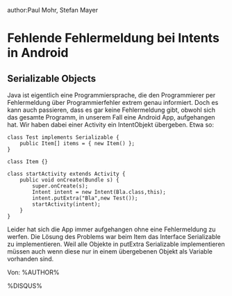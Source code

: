 author:Paul Mohr, Stefan Mayer

Fehlende Fehlermeldung bei Intents in Android
====================================
Serializable Objects
----------------------------

Java ist eigentlich eine Programmiersprache, die den Programmierer per Fehlermeldung über Programmierfehler extrem genau informiert. Doch es kann auch passieren, dass es gar keine Fehlermeldung gibt, obwohl sich das gesamte Programm, in unserem Fall eine Android App, aufgehangen hat. Wir haben dabei einer Activity ein IntentObjekt übergeben. Etwa so:

    class Test implements Serializable {
        public Item[] items = { new Item() };
    }

    class Item {}
    
    class startActivity extends Activity {
        public void onCreate(Bundle s) {
            super.onCreate(s);
            Intent intent = new Intent(Bla.class,this);
            intent.putExtra("Bla",new Test());
            startActivity(intent);
        }
    }

Leider hat sich die App immer aufgehangen ohne eine Fehlermeldung zu werfen.
Die Lösung des Problems war beim Item das Interface Serializable zu implementieren. Weil alle Objekte in putExtra Serializable implementieren müssen auch wenn diese nur in einem übergebenen Objekt als Variable vorhanden sind.

<p>Von: %AUTHOR%</p>

%DISQUS%
